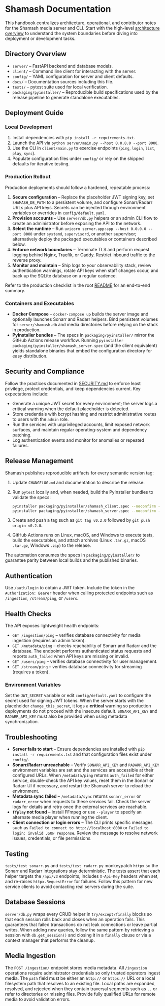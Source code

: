 # Shamash Documentation

This handbook centralizes architecture, operational, and contributor notes for the Shamash media server and CLI. Start with the high-level [architecture overview](architecture.md) to understand the system boundaries before diving into deployment or development tasks.

## Directory Overview

* `server/` &ndash; FastAPI backend and database models.
* `client/` &ndash; Command line client for interacting with the server.
* `config/` &ndash; YAML configuration for server and client defaults.
* `docs/` &ndash; Documentation sources including this file.
* `tests/` &ndash; pytest suite used for local verification.
* `packaging/pyinstaller/` &ndash; Reproducible build specifications used by the release pipeline to generate standalone executables.

## Deployment Guide

### Local Development

1. Install dependencies with `pip install -r requirements.txt`.
2. Launch the API via `python server/main.py --host 0.0.0.0 --port 8000`.
3. Use the CLI in `client/main.py` to exercise endpoints (`ping`, `login`, `list`, `play`, `sync`).
4. Populate configuration files under `config/` or rely on the shipped defaults for iterative testing.

### Production Rollout

Production deployments should follow a hardened, repeatable process:

1. **Secure configuration** &ndash; Replace the placeholder JWT signing key, set `SHAMASH_DB_PATH` to a persistent volume, and configure Sonarr/Radarr URLs plus API keys. Secrets can be injected through environment variables or overrides in `config/default.yaml`.
2. **Provision accounts** &ndash; Use `server/db.py` helpers or an admin CLI flow to create an administrator before exposing the API to the network.
3. **Select the runtime** &ndash; Run `uvicorn server.app:app --host 0.0.0.0 --port 8000` under `systemd`, `supervisord`, or another supervisor; alternatively deploy the packaged executables or containers described below.
4. **Enforce network boundaries** &ndash; Terminate TLS and perform request logging behind Nginx, Traefik, or Caddy. Restrict inbound traffic to the reverse proxy.
5. **Monitor and maintain** &ndash; Ship logs to your observability stack, review authentication warnings, rotate API keys when staff changes occur, and back up the SQLite database on a regular cadence.

Refer to the production checklist in the root [README](../README.md#production-deployment) for an end-to-end summary.

### Containers and Executables

* **Docker Compose** &ndash; `docker-compose up` builds the server image and optionally launches Sonarr and Radarr helpers. Bind persistent volumes for `server/shamash.db` and media directories before relying on the stack in production.
* **PyInstaller bundles** &ndash; The specs in `packaging/pyinstaller/` mirror the GitHub Actions release workflow. Running `pyinstaller packaging/pyinstaller/shamash_server.spec` (and the client equivalent) yields standalone binaries that embed the configuration directory for easy distribution.

## Security and Compliance

Follow the practices documented in [SECURITY.md](../SECURITY.md) to enforce least privilege, protect credentials, and keep dependencies current. Key expectations include:

* Generate a unique JWT secret for every environment; the server logs a critical warning when the default placeholder is detected.
* Store credentials with bcrypt hashing and restrict administrative routes to users with the `admin` role.
* Run the services with unprivileged accounts, limit exposed network surfaces, and maintain regular operating-system and dependency patching.
* Log authentication events and monitor for anomalies or repeated failures.

## Release Management

Shamash publishes reproducible artifacts for every semantic version tag:

1. Update `CHANGELOG.md` and documentation to describe the release.
2. Run `pytest` locally and, when needed, build the PyInstaller bundles to validate the specs:

   ```bash
   pyinstaller packaging/pyinstaller/shamash_client.spec --noconfirm --distpath dist/pyinstaller --workpath build/pyinstaller
   pyinstaller packaging/pyinstaller/shamash_server.spec --noconfirm --distpath dist/pyinstaller --workpath build/pyinstaller
   ```

3. Create and push a tag such as `git tag v0.2.0` followed by `git push origin v0.2.0`.
4. GitHub Actions runs on Linux, macOS, and Windows to execute tests, build the executables, and attach archives (Linux `.tar.gz`, macOS `.tar.gz`, Windows `.zip`) to the release.

The automation consumes the specs in `packaging/pyinstaller/` to guarantee parity between local builds and the published binaries.

## Authentication

Use `/auth/login` to obtain a JWT token. Include the token in the `Authorization: Bearer` header when calling protected endpoints such as `/ingestion`, `/stream/ping`, or `/users`.

## Health Checks

The API exposes lightweight health endpoints:

* `GET /ingestion/ping` &ndash; verifies database connectivity for media ingestion (requires an admin token).
* `GET /metadata/ping` &ndash; checks reachability of Sonarr and Radarr and the database. The endpoint performs authenticated status requests and reports `auth_failed` when API keys are missing or invalid.
* `GET /users/ping` &ndash; verifies database connectivity for user management.
* `GET /stream/ping` &ndash; verifies database connectivity for streaming (requires a token).

### Environment Variables

Set the `JWT_SECRET` variable or edit `config/default.yaml` to configure the secret used for signing JWT tokens. When the server starts with the placeholder `change_this_secret`, it logs a **critical** warning so production deployments do not proceed with the insecure default. `SONARR_API_KEY` and `RADARR_API_KEY` must also be provided when using metadata synchronization.

## Troubleshooting

* **Server fails to start** &ndash; Ensure dependencies are installed with `pip install -r requirements.txt` and that configuration files exist under `config/`.
* **Sonarr/Radarr unreachable** &ndash; Verify `SONARR_API_KEY` and `RADARR_API_KEY` environment variables are set and the services are accessible at their configured URLs. When `/metadata/ping` returns `auth_failed` for either service, double-check the API key values, reset them in the Sonarr or Radarr UI if necessary, and restart the Shamash server to reload the environment.
* **Metadata sync failed** &ndash; `/metadata/sync` returns `sonarr_error` or `radarr_error` when requests to these services fail. Check the server logs for details and retry once the external services are reachable.
* **`ffplay` not found** &ndash; Install FFmpeg or use `--player` to specify an alternate media player when running the client.
* **Client connection or login errors** &ndash; The CLI prints specific messages such as `Failed to connect to http://localhost:8000` or `Failed to login: invalid JSON response`. Review the message to resolve network issues, credentials, or file permissions.

## Testing

`tests/test_sonarr.py` and `tests/test_radarr.py` monkeypatch `httpx` so the Sonarr and Radarr integrations stay deterministic. The tests assert that each helper targets the `/api/v3` endpoints, includes `X-Api-Key` headers when set, and re-raises `httpx.RequestError` for failures. Follow this pattern for new service clients to avoid contacting real servers during the suite.

## Database Sessions

`server/db.py` wraps every CRUD helper in `try/except/finally` blocks so that each session rolls back and closes when an operation fails. This guarantees that failed transactions do not leak connections or leave partial writes. When adding new queries, follow the same pattern by retrieving a session with `db.get_session()` and closing it in a `finally` clause or via a context manager that performs the cleanup.

## Media Ingestion

The `POST /ingestion/` endpoint stores media metadata. All `/ingestion` operations require administrator credentials so only trusted operators ingest media. The `path` field must be either an `http://` or `https://` URL or a local filesystem path that resolves to an existing file. Local paths are expanded, resolved, and rejected when they contain traversal segments such as `..` or refer to directories or missing files. Provide fully qualified URLs for remote media to avoid validation errors.
